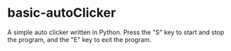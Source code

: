 # basic-autoClicker
A simple auto clicker written in Python. Press the "S" key to start and stop the program, and the "E" key to exit the program.
